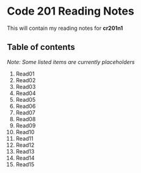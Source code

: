 # Code 201 Reading Notes

This will contain my reading notes for **cr201n1**

## Table of contents
*Note: Some listed items are currently placeholders*

1. Read01
2. Read02
3. Read03
4. Read04
5. Read05
6. Read06
7. Read07
8. Read08
9. Read09
10. Read10
11. Read11
12. Read12
13. Read13
14. Read14
15. Read15



